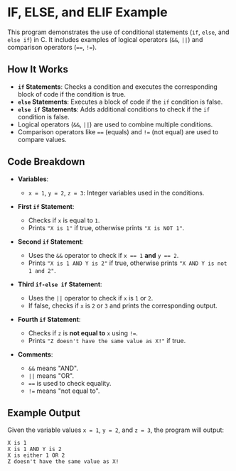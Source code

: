 # IF, ELSE, and ELIF Example  
This program demonstrates the use of conditional statements (`if`, `else`, and `else if`) in C. It includes examples of logical operators (`&&`, `||`) and comparison operators (`==`, `!=`).  

## How It Works  
- **`if` Statements**: Checks a condition and executes the corresponding block of code if the condition is true.  
- **`else` Statements**: Executes a block of code if the `if` condition is false.  
- **`else if` Statements**: Adds additional conditions to check if the `if` condition is false.  
- Logical operators (`&&`, `||`) are used to combine multiple conditions.  
- Comparison operators like `==` (equals) and `!=` (not equal) are used to compare values.  

## Code Breakdown  
- **Variables**:  
  - `x = 1`, `y = 2`, `z = 3`: Integer variables used in the conditions.  

- **First `if` Statement**:  
  - Checks if `x` is equal to `1`.  
  - Prints `"X is 1"` if true, otherwise prints `"X is NOT 1"`.  

- **Second `if` Statement**:  
  - Uses the `&&` operator to check if `x == 1` **and** `y == 2`.  
  - Prints `"X is 1 AND Y is 2"` if true, otherwise prints `"X AND Y is not 1 and 2"`.  

- **Third `if-else if` Statement**:  
  - Uses the `||` operator to check if `x` is `1` or `2`.  
  - If false, checks if `x` is `2` or `3` and prints the corresponding output.  

- **Fourth `if` Statement**:  
  - Checks if `z` is **not equal to** `x` using `!=`.  
  - Prints `"Z doesn't have the same value as X!"` if true.  

- **Comments**:  
  - `&&` means "AND".  
  - `||` means "OR".  
  - `==` is used to check equality.  
  - `!=` means "not equal to".  

## Example Output  
Given the variable values `x = 1`, `y = 2`, and `z = 3`, the program will output:  
```
X is 1  
X is 1 AND Y is 2  
X is either 1 OR 2  
Z doesn't have the same value as X!  
